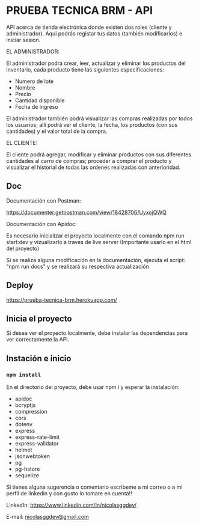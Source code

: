 # PRUEBA TECNICA BRM - API

API acerca de tienda electrónica donde existen dos roles (cliente y administrador). Aqui podrás registar tus datos (también modificarlos) e iniciar sesion.

EL ADMINISTRADOR:

El administrador podrá crear, leer, actualizar y eliminar los productos del inventario, cada producto tiene las siguientes especificaciones:

<ul>
  <li>Numero de lote</li>
  <li>Nombre</li>
  <li>Precio</li>
  <li>Cantidad disponible</li>
  <li>Fecha de ingreso</li>
</ul>

El administrador también podrá visualizar las compras realizadas por todos los usuarios; allí podrá ver el cliente, la fecha, los productos (con sus cantidades) y el valor total de la compra.

EL CLIENTE:

El cliente podrá agregar, modificar y eliminar productos con sus diferentes cantidades al carro de compras; proceder a comprar el producto y visualizar el historial de todas las ordenes realizadas con anterioridad.

## Doc

Documentación con Postman:

https://documenter.getpostman.com/view/18428706/UyxojQWQ

Documentación con Apidoc:

Es necesario inicializar el proyecto localmente con el comando npm run start:dev y vizualizarlo a traves de live server (Importante usarlo en el html del proyecto)

Si se realiza alguna modificación en la documentación, ejecuta el script: "npm run docs" y se realizará su respectiva actualización

## Deploy

https://prueba-tecnica-brm.herokuapp.com/

## Inicia el proyecto

Si desea ver el proyecto localmente, debe instalar las dependencias para ver correctamente la API.

## Instación e inicio

### `npm install`

En el directorio del proyecto, debe usar npm i y esperar la instalación:

<ul>
  <li>apidoc</li>
  <li>bcryptjs</li>
  <li>compression</li>
  <li>cors</li>
  <li>dotenv</li>
  <li>express</li>
  <li>express-rate-limit</li>
  <li>express-validator</li>
  <li>helmet</li>
  <li>jsonwebtoken</li>
  <li>pg</li>
  <li>pg-hstore</li>
  <li>sequelize</li>
</ul>

Si tienes alguna sugerencia o comentario escribeme a mi correo o a mi perfil de linkedin y con gusto lo tomare en cuenta!!

LinkedIn: https://www.linkedin.com/in/nicolasggdev/

E-mail: nicolasggdev@gmail.com
